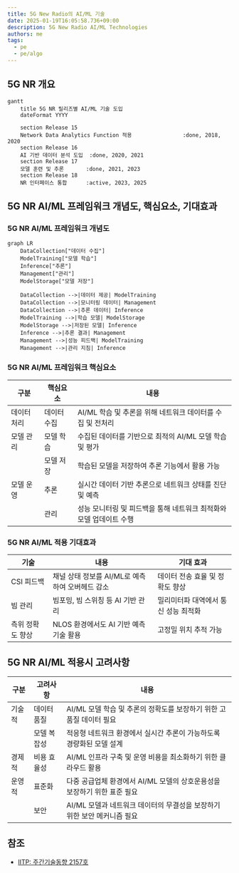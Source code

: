 ```yaml
---
title: 5G New Radio의 AI/ML 기술
date: 2025-01-19T16:05:58.736+09:00
description: 5G New Radio AI/ML Technologies
authors: me
tags:
  - pe
  - pe/algo
---
```


## 5G NR 개요

```mermaid
gantt
    title 5G NR 릴리즈별 AI/ML 기술 도입
    dateFormat YYYY

    section Release 15
    Network Data Analytics Function 적용                :done, 2018, 2020
    section Release 16
    AI 기반 데이터 분석 도입  :done, 2020, 2021
    section Release 17
    모델 훈련 및 추론       :done, 2021, 2023
    section Release 18
    NR 인터페이스 통합      :active, 2023, 2025
```

## 5G NR AI/ML 프레임워크 개념도, 핵심요소, 기대효과

### 5G NR AI/ML 프레임워크 개념도

```mermaid
graph LR
    DataCollection["데이터 수집"]
    ModelTraining["모델 학습"]
    Inference["추론"]
    Management["관리"]
    ModelStorage["모델 저장"]

    DataCollection -->|데이터 제공| ModelTraining
    DataCollection -->|모니터링 데이터| Management
    DataCollection -->|추론 데이터| Inference
    ModelTraining -->|학습 모델| ModelStorage
    ModelStorage -->|저장된 모델| Inference
    Inference -->|추론 결과| Management
    Management -->|성능 피드백| ModelTraining
    Management -->|관리 지침| Inference
```

### 5G NR AI/ML 프레임워크 핵심요소

| 구분 | 핵심요소 | 내용 |
| --- | --- | --- |
| 데이터 처리 | 데이터 수집 | AI/ML 학습 및 추론을 위해 네트워크 데이터를 수집 및 전처리 |
| 모델 관리 | 모델 학습 | 수집된 데이터를 기반으로 최적의 AI/ML 모델 학습 및 평가 |
| | 모델 저장 | 학습된 모델을 저장하여 추론 기능에서 활용 가능 |
| 모델 운영 | 추론 | 실시간 데이터 기반 추론으로 네트워크 상태를 진단 및 예측 |
| | 관리 | 성능 모니터링 및 피드백을 통해 네트워크 최적화와 모델 업데이트 수행 |

### 5G NR AI/ML 적용 기대효과

| 기술 | 내용 | 기대 효과 |
| --- | --- | --- |
| CSI 피드백 | 채널 상태 정보를 AI/ML로 예측하여 오버헤드 감소 | 데이터 전송 효율 및 정확도 향상 |
| 빔 관리 | 빔포밍, 빔 스위칭 등 AI 기반 관리 | 밀리미터파 대역에서 통신 성능 최적화 |
| 측위 정확도 향상 | NLOS 환경에서도 AI 기반 예측 기술 활용 | 고정밀 위치 추적 가능 |

## 5G NR AI/ML 적용시 고려사항

| 구분 | 고려사항 | 내용 |
| --- | --- | --- |
| 기술적 | 데이터 품질 | AI/ML 모델 학습 및 추론의 정확도를 보장하기 위한 고품질 데이터 필요 |
| | 모델 복잡성 | 적응형 네트워크 환경에서 실시간 추론이 가능하도록 경량화된 모델 설계 |
| 경제적 | 비용 효율성 | AI/ML 인프라 구축 및 운영 비용을 최소화하기 위한 클라우드 활용 |
| 운영적 | 표준화 | 다중 공급업체 환경에서 AI/ML 모델의 상호운용성을 보장하기 위한 표준 필요 |
| | 보안 | AI/ML 모델과 네트워크 데이터의 무결성을 보장하기 위한 보안 메커니즘 필요 |

## 참조

- [IITP: 주간기술동향 2157호](https://iitp.kr/kr/1/knowledge/periodicalViewA.it?searClassCode=B_ITA_01&masterCode=publication&identifier=1342)
